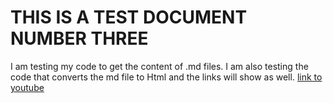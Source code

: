 # THIS IS A TEST DOCUMENT NUMBER THREE

I am testing my code to get the content of .md files.
I am also testing the code that converts the md file to Html and the links will show as well.
[link to youtube](https://www.youtube.com/watch?v=95BFumHfwAA)